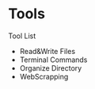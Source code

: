 # Tools
Tool List
  - Read&Write Files
  - Terminal Commands
  - Organize Directory
  - WebScrapping
